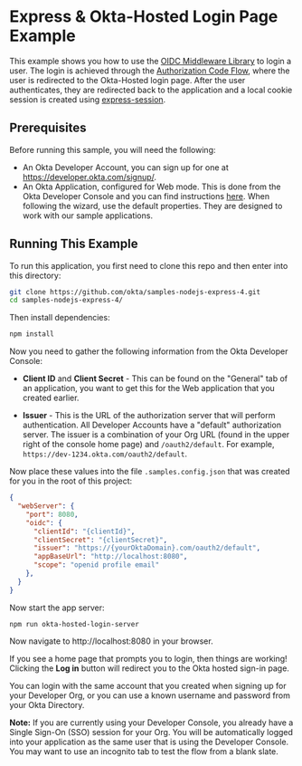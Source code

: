 # Express & Okta-Hosted Login Page Example

This example shows you how to use the [OIDC Middleware Library][] to login a user.  The login is achieved through the [Authorization Code Flow], where the user is redirected to the Okta-Hosted login page.  After the user authenticates, they are redirected back to the application and a local cookie session is created using [express-session][].


## Prerequisites

Before running this sample, you will need the following:

* An Okta Developer Account, you can sign up for one at https://developer.okta.com/signup/.
* An Okta Application, configured for Web mode. This is done from the Okta Developer Console and you can find instructions [here][OIDC Web Application Setup Instructions].  When following the wizard, use the default properties.  They are designed to work with our sample applications.


## Running This Example

To run this application, you first need to clone this repo and then enter into this directory:

```bash
git clone https://github.com/okta/samples-nodejs-express-4.git
cd samples-nodejs-express-4/
```

Then install dependencies:

```bash
npm install
```

Now you need to gather the following information from the Okta Developer Console:

- **Client ID** and **Client Secret** - This can be found on the "General" tab of an application, you want to get this for the Web application that you created earlier.

- **Issuer** - This is the URL of the authorization server that will perform authentication.  All Developer Accounts have a "default" authorization server.  The issuer is a combination of your Org URL (found in the upper right of the console home page) and `/oauth2/default`. For example, `https://dev-1234.okta.com/oauth2/default`.

Now place these values into the file `.samples.config.json` that was created for you in the root of this project:

```json
{
  "webServer": {
    "port": 8080,
    "oidc": {
      "clientId": "{clientId}",
      "clientSecret": "{clientSecret}",
      "issuer": "https://{yourOktaDomain}.com/oauth2/default",
      "appBaseUrl": "http://localhost:8080",
      "scope": "openid profile email"
    },
  }
}

```

Now start the app server:

```
npm run okta-hosted-login-server
```

Now navigate to http://localhost:8080 in your browser.

If you see a home page that prompts you to login, then things are working!  Clicking the **Log in** button will redirect you to the Okta hosted sign-in page.

You can login with the same account that you created when signing up for your Developer Org, or you can use a known username and password from your Okta Directory.

**Note:** If you are currently using your Developer Console, you already have a Single Sign-On (SSO) session for your Org.  You will be automatically logged into your application as the same user that is using the Developer Console.  You may want to use an incognito tab to test the flow from a blank slate.

[express-session]: https://github.com/expressjs/session
[OIDC Middleware Library]: https://github.com/okta/okta-oidc-js/tree/master/packages/oidc-middleware
[Authorization Code Flow]: https://developer.okta.com/authentication-guide/implementing-authentication/auth-code
[OIDC Web Application Setup Instructions]: https://developer.okta.com/authentication-guide/implementing-authentication/auth-code#1-setting-up-your-application
